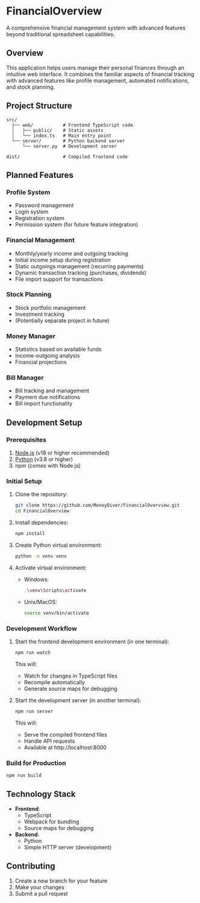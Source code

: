 # FinancialOverview

A comprehensive financial management system with advanced features beyond traditional spreadsheet capabilities.

## Overview
This application helps users manage their personal finances through an intuitive web interface. It combines the familiar aspects of financial tracking with advanced features like profile management, automated notifications, and stock planning.

## Project Structure
```
src/
  ├── web/           # Frontend TypeScript code
  │   ├── public/    # Static assets
  │   └── index.ts   # Main entry point
  └── server/        # Python backend server
      └── server.py  # Development server

dist/                # Compiled frontend code
```

## Planned Features

### Profile System
- Password management
- Login system
- Registration system
- Permission system (for future feature integration)

### Financial Management
- Monthly/yearly income and outgoing tracking
- Initial income setup during registration
- Static outgoings management (recurring payments)
- Dynamic transaction tracking (purchases, dividends)
- File import support for transactions

### Stock Planning
- Stock portfolio management
- Investment tracking
- (Potentially separate project in future)

### Money Manager
- Statistics based on available funds
- Income-outgoing analysis
- Financial projections

### Bill Manager
- Bill tracking and management
- Payment due notifications
- Bill import functionality

## Development Setup

### Prerequisites
1. [Node.js](https://nodejs.org/) (v18 or higher recommended)
2. [Python](https://www.python.org/) (v3.8 or higher)
3. npm (comes with Node.js)

### Initial Setup
1. Clone the repository:
   ```bash
   git clone https://github.com/MoneyDiver/FinancialOverview.git
   cd FinancialOverview
   ```

2. Install dependencies:
   ```bash
   npm install
   ```

3. Create Python virtual environment:
   ```bash
   python -m venv venv
   ```

4. Activate virtual environment:
   - Windows:
     ```bash
     .\venv\Scripts\activate
     ```
   - Unix/MacOS:
     ```bash
     source venv/bin/activate
     ```

### Development Workflow

1. Start the frontend development environment (in one terminal):
   ```bash
   npm run watch
   ```
   This will:
   - Watch for changes in TypeScript files
   - Recompile automatically
   - Generate source maps for debugging

2. Start the development server (in another terminal):
   ```bash
   npm run server
   ```
   This will:
   - Serve the compiled frontend files
   - Handle API requests
   - Available at http://localhost:8000

### Build for Production
```bash
npm run build
```

## Technology Stack
- **Frontend**:
  - TypeScript
  - Webpack for bundling
  - Source maps for debugging
- **Backend**:
  - Python
  - Simple HTTP server (development)

## Contributing
1. Create a new branch for your feature
2. Make your changes
3. Submit a pull request